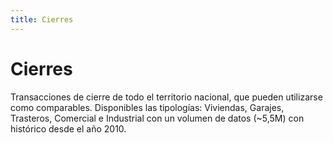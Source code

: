 ```yaml
---
title: Cierres
---
```

# Cierres

Transacciones de cierre de todo el territorio nacional, que pueden utilizarse como comparables. Disponibles las tipologías: Viviendas, Garajes, Trasteros, Comercial e Industrial con un volumen de datos (~5,5M) con histórico desde el año 2010.